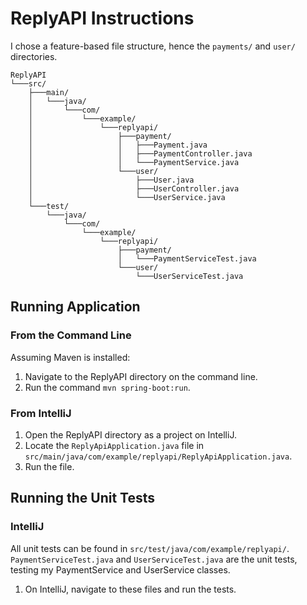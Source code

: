 # ReplyAPI Instructions
I chose a feature-based file structure, hence the `payments/` and `user/` directories.

```
ReplyAPI
└───src/
    ├───main/
    │   └───java/
    │       └───com/
    │           └───example/
    │               └───replyapi/
    │                   ├───payment/
    │                   │   ├───Payment.java
    │                   │   ├───PaymentController.java
    │                   │   └───PaymentService.java
    │                   └───user/
    │                       ├───User.java
    │                       ├───UserController.java
    │                       └───UserService.java
    └───test/
        └───java/
            └───com/
                └───example/
                    └───replyapi/
                        ├───payment/
                        │   └───PaymentServiceTest.java
                        └───user/
                            └───UserServiceTest.java
```

## Running Application
### From the Command Line
Assuming Maven is installed:
1. Navigate to the ReplyAPI directory on the command line.
2. Run the command `mvn spring-boot:run`.
### From IntelliJ
1. Open the ReplyAPI directory as a project on IntelliJ.
2. Locate the `ReplyApiApplication.java` file in `src/main/java/com/example/replyapi/ReplyApiApplication.java`.
3. Run the file.
## Running the Unit Tests
### IntelliJ
All unit tests can be found in `src/test/java/com/example/replyapi/`. `PaymentServiceTest.java` and `UserServiceTest.java` are the unit tests, testing my PaymentService and UserService classes.
1. On IntelliJ, navigate to these files and run the tests.